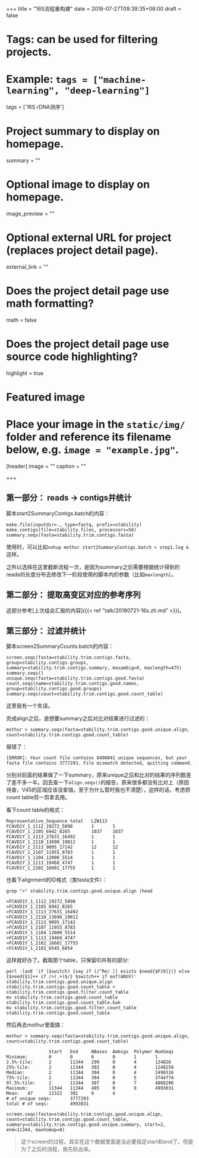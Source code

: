 +++
title = "16S流程重构建"
date = 2018-07-27T09:39:35+08:00
draft = false

# Tags: can be used for filtering projects.
# Example: `tags = ["machine-learning", "deep-learning"]`
tags = ['16S rDNA测序']

# Project summary to display on homepage.
summary = ""

# Optional image to display on homepage.
image_preview = ""

# Optional external URL for project (replaces project detail page).
external_link = ""

# Does the project detail page use math formatting?
math = false

# Does the project detail page use source code highlighting?
highlight = true

# Featured image
# Place your image in the `static/img/` folder and reference its filename below, e.g. `image = "example.jpg"`.
[header]
image = ""
caption = ""

+++

## 第一部分： reads -> contigs并统计

脚本start2SummaryContigs.batch的内容：

```shell
make.file(inputdir=., type=fastq, prefix=stability)
make.contigs(file=stability.files, processors=56)
summary.seqs(fasta=stability.trim.contigs.fasta)
```

使用时，可以比如`nohup mothur start2SummaryContigs.batch > step1.log &`这样。

之所以选择在这里截断流程一次，是因为summary之后需要根据统计得到的reads的长度分布去修改下一阶段使用的脚本内的参数（比如`maxlength`）。

## 第二部分： 提取高变区对应的参考序列

这部分参考[上次组会汇报的内容]({{< ref "talk/20180721-16s.zh.md" >}})。

## 第三部分： 过滤并统计

脚本screen2SummaryCounts.batch的内容：

```shell
screen.seqs(fasta=stability.trim.contigs.fasta, group=stability.contigs.groups, summary=stability.trim.contigs.summary, maxambig=0, maxlength=475)
summary.seqs()
unique.seqs(fasta=stability.trim.contigs.good.fasta)
count.seqs(name=stability.trim.contigs.good.names, group=stability.contigs.good.groups)
summary.seqs(count=stability.trim.contigs.good.count_table)
```



这里我有一个失误。

完成align之后，是想要summary之后对比对结果进行过滤的：

```shell
mothur > summary.seqs(fasta=stability.trim.contigs.good.unique.align, count=stability.trim.contigs.good.count_table)
```

报错了：
```pre
[ERROR]: Your count file contains 6400841 unique sequences, but your fasta file contains 3777293. File mismatch detected, quitting command.
```

分别对前面的结果做了一下summary，原来unique之后和比对的结果的序列数差了差不多一半。回去查一下`align.seqs()`的报告，原来很多都没有比对上（原因待查，V45的区域应该没拿错。至于为什么暂时我也不清楚），这样的话，考虑把count table剪一剪拿去用。

看下count table的格式：

```pre
Representative_Sequence total   LZW113
FCAVD1Y_1_1112_19272_5098       1       1
FCAVD1Y_1_2105_6942_8265        1037    1037
FCAVD1Y_1_1113_27631_16492      1       1
FCAVD1Y_1_2110_13690_19012      1       1
FCAVD1Y_1_2113_9095_17142       12      12
FCAVD1Y_1_2107_11955_8783       1       1
FCAVD1Y_1_1104_12000_5514       1       1
FCAVD1Y_1_1113_19468_4747       1       1
FCAVD1Y_1_2102_16601_17755      1       1
```

也看下alignment的ID格式（类fasta文件）：

```shell
grep ">" stability.trim.contigs.good.unique.align |head
```

```pre
>FCAVD1Y_1_1112_19272_5098
>FCAVD1Y_1_2105_6942_8265
>FCAVD1Y_1_1113_27631_16492
>FCAVD1Y_1_2110_13690_19012
>FCAVD1Y_1_2113_9095_17142
>FCAVD1Y_1_2107_11955_8783
>FCAVD1Y_1_1104_12000_5514
>FCAVD1Y_1_1113_19468_4747
>FCAVD1Y_1_2102_16601_17755
>FCAVD1Y_1_2103_6545_6854
```

这样就好办了。截取那个table，只保留ID共有的部分:

```shell
perl -lanE 'if ($switch) {say if (/^Re/ || exists $need{$F[0]})} else {$need{$1}++ if />(.+)$/} $switch++ if eof(ARGV)' stability.trim.contigs.good.unique.align stability.trim.contigs.good.count_table > stability.trim.contigs.good.filter.count_table
mv stability.trim.contigs.good.count_table stability.trim.contigs.good.count_table.bak
mv stability.trim.contigs.good.filter.count_table stability.trim.contigs.good.count_table
```

然后再去mothur里面搞：

```shell
mothur > summary.seqs(fasta=stability.trim.contigs.good.unique.align, count=stability.trim.contigs.good.count_table)
```

```pre
                Start   End     NBases  Ambigs  Polymer NumSeqs
Minimum:        0       0       0       0       1       1
2.5%-tile:      2       11344   299     0       4       124826
25%-tile:       2       11344   302     0       4       1248258
Median:         2       11344   304     0       4       2496516
75%-tile:       2       11344   304     0       5       3744774
97.5%-tile:     2       11344   307     0       7       4868206
Maximum:        11344   11344   405     0       9       4993031
Mean:   47      11322   301     0       4
# of unique seqs:       3777293
total # of seqs:        4993031
```

```shell
screen.seqs(fasta=stability.trim.contigs.good.unique.align, count=stability.trim.contigs.good.count_table, summary=stability.trim.contigs.good.unique.summary, start=2, end=11344, maxhomop=8)
```

> 这个screen的过程，其实在这个数据里面是没必要指定start和end了。但是为了之后的流程，我先标出来。